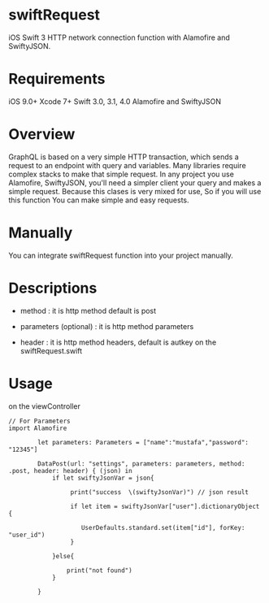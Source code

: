 # swiftRequest
iOS Swift 3 HTTP network connection function with Alamofire and SwiftyJSON.

# Requirements

iOS 9.0+ 
Xcode 7+
Swift 3.0, 3.1, 4.0
Alamofire and SwiftyJSON 

# Overview
GraphQL is based on a very simple HTTP transaction, which sends a request to an endpoint with query and variables.
Many libraries require complex stacks to make that simple request. In any project you use Alamofire, SwiftyJSON, you'll need a simpler client your query and makes a simple request. Because this clases is very mixed for use, So if you will use this function You can make simple and easy requests.

# Manually
You can integrate swiftRequest function into your project manually.

# Descriptions
- method : it is http method default is post

- parameters (optional) : it is http method parameters 

- header : it is http method headers, default is autkey on the swiftRequest.swift 
        
# Usage
on the viewController
```
// For Parameters
import Alamofire

        let parameters: Parameters = ["name":"mustafa","password": "12345"]
   
        DataPost(url: "settings", parameters: parameters, method: .post, header: header) { (json) in
            if let swiftyJsonVar = json{
                 
                 print("success  \(swiftyJsonVar)") // json result

                 if let item = swiftyJsonVar["user"].dictionaryObject {
                   
                    UserDefaults.standard.set(item["id"], forKey: "user_id")
                 }
            
            }else{
            
                print("not found")
            }
            
        }
        
```


